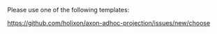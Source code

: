 Please use one of the following templates:

https://github.com/holixon/axon-adhoc-projection/issues/new/choose
